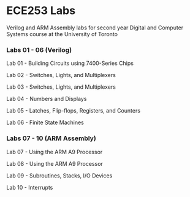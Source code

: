 # ECE253 Labs
Verilog and ARM Assembly labs for second year Digital and Computer Systems course at the University of Toronto

### Labs 01 - 06 (Verilog)

Lab 01 - Building Circuits using 7400-Series Chips

Lab 02 - Switches, Lights, and Multiplexers

Lab 03 - Switches, Lights, and Multiplexers

Lab 04 - Numbers and Displays

Lab 05 - Latches, Flip-flops, Registers, and Counters

Lab 06 - Finite State Machines

### Labs 07 - 10 (ARM Assembly)

Lab 07 - Using the ARM A9 Processor

Lab 08 - Using the ARM A9 Processor

Lab 09 - Subroutines, Stacks, I/O Devices

Lab 10 - Interrupts
